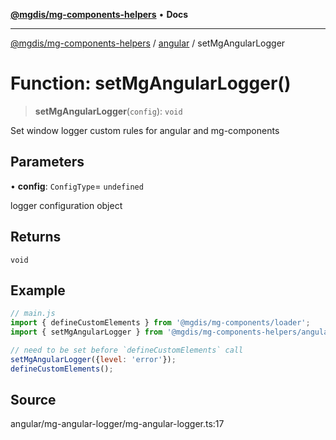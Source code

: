 [**@mgdis/mg-components-helpers**](../../README.md) • **Docs**

***

[@mgdis/mg-components-helpers](../../README.md) / [angular](../README.md) / setMgAngularLogger

# Function: setMgAngularLogger()

> **setMgAngularLogger**(`config`): `void`

Set window logger custom rules for angular and mg-components

## Parameters

• **config**: `ConfigType`= `undefined`

logger configuration object

## Returns

`void`

## Example

```js
// main.js
import { defineCustomElements } from '@mgdis/mg-components/loader';
import { setMgAngularLogger } from '@mgdis/mg-components-helpers/angular';

// need to be set before `defineCustomElements` call
setMgAngularLogger({level: 'error'});
defineCustomElements();
```

## Source

angular/mg-angular-logger/mg-angular-logger.ts:17
